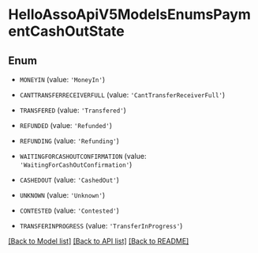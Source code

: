 # HelloAssoApiV5ModelsEnumsPaymentCashOutState


## Enum

* `MONEYIN` (value: `'MoneyIn'`)

* `CANTTRANSFERRECEIVERFULL` (value: `'CantTransferReceiverFull'`)

* `TRANSFERED` (value: `'Transfered'`)

* `REFUNDED` (value: `'Refunded'`)

* `REFUNDING` (value: `'Refunding'`)

* `WAITINGFORCASHOUTCONFIRMATION` (value: `'WaitingForCashOutConfirmation'`)

* `CASHEDOUT` (value: `'CashedOut'`)

* `UNKNOWN` (value: `'Unknown'`)

* `CONTESTED` (value: `'Contested'`)

* `TRANSFERINPROGRESS` (value: `'TransferInProgress'`)

[[Back to Model list]](../README.md#documentation-for-models) [[Back to API list]](../README.md#documentation-for-api-endpoints) [[Back to README]](../README.md)



